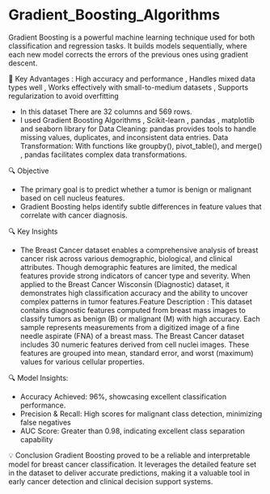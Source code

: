 # Gradient_Boosting_Algorithms

Gradient Boosting is a powerful machine learning technique used for both classification and regression tasks. It builds models sequentially, where each new model corrects the errors of the previous ones using gradient descent.

🚀 Key Advantages : 
  High accuracy and performance , Handles mixed data types well , Works effectively with small-to-medium datasets , Supports regularization to avoid overfitting

* In this dataset There are 32 columns and 569 rows.
* I used Gradient Boosting Algorithms , Scikit-learn , pandas , matplotlib and seaborn library for Data Cleaning: pandas provides tools to handle missing values, duplicates, and inconsistent data entries. Data Transformation: With functions like groupby(), pivot_table(), and merge() , pandas facilitates complex data transformations.

🔍 Objective
* The primary goal is to predict whether a tumor is benign or malignant based on cell nucleus features.
* Gradient Boosting helps identify subtle differences in feature values that correlate with cancer diagnosis.

🔍 Key Insights
* The Breast Cancer dataset enables a comprehensive analysis of breast cancer risk across various demographic, biological, and clinical attributes. Though demographic features are limited, the medical features     provide strong indicators of cancer type and severity. When applied to the Breast Cancer Wisconsin (Diagnostic) dataset, it demonstrates high classification accuracy and the ability to uncover complex patterns    in tumor features.Feature Description : This dataset contains diagnostic features computed from breast mass images to classify tumors as benign (B) or malignant (M) with high accuracy. Each sample represents      measurements from a digitized image of a fine needle aspirate (FNA) of a breast mass. The Breast Cancer dataset includes 30 numeric features derived from cell nuclei images. These features are grouped into mean,  standard error, and worst (maximum) values for various cellular properties.

🔍 Model Insights:
* Accuracy Achieved: 96%, showcasing excellent classification performance.
* Precision & Recall: High scores for malignant class detection, minimizing false negatives
* AUC Score: Greater than 0.98, indicating excellent class separation capability

💡 Conclusion
Gradient Boosting proved to be a reliable and interpretable model for breast cancer classification. It leverages the detailed feature set in the dataset to deliver accurate predictions, making it a valuable tool in early cancer detection and clinical decision support systems.




